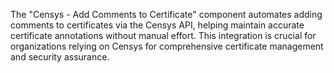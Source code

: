 The "Censys - Add Comments to Certificate" component automates adding comments to certificates via the Censys API, helping maintain accurate certificate annotations without manual effort. This integration is crucial for organizations relying on Censys for comprehensive certificate management and security assurance.
